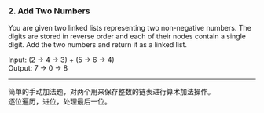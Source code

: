 ### 2. Add Two Numbers

You are given two linked lists representing two non-negative numbers. The digits are stored in reverse order and each of their nodes contain a single digit. Add the two numbers and return it as a linked list.

Input: (2 -> 4 -> 3) + (5 -> 6 -> 4)    
Output: 7 -> 0 -> 8

* * *
简单的手动加法题，对两个用来保存整数的链表进行算术加法操作。   
逐位遍历，进位，处理最后一位。


